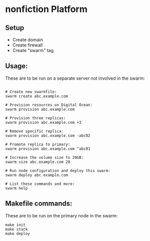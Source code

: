 # nonfiction Platform

## Setup

- Create domain
- Create firewall
- Create "swarm" tag

## Usage:

These are to be run on a separate server not involved in the swarm: 

```

# Create new swarmfile:
swarm create abc.example.com

# Provision resources on Digital Ocean:
swarm provision abc.example.com

# Provision three replicas:
swarm provision abc.example.com +3

# Remove specific replica:
swarm provision abc.example.com -abc02

# Promote replica to primary:
swarm provision abc.example.com ^abc01

# Increase the volume size to 20GB:
swarm size abc.example.com 20

# Run node configuration and deploy this swarm:
swarm deploy abc.example.com

# List these commands and more:
swarm help

```

## Makefile commands:  

These are to be run on the primary node in the swarm:

```
make init
make stack
make deploy
```
